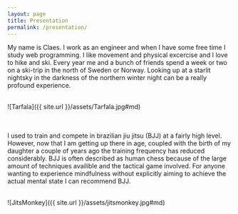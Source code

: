 ```yaml
---
layout: page
title: Presentation
permalink: /presentation/
---
```

My name is Claes. I work as an engineer and when I have some free time I study web programming. I like movement and physical excercise and I love to hike and ski. Every year me and a bunch of friends spend a week or two on a ski-trip in the north of Sweden or Norway. Looking up at a starlit nightsky in the darkness of the northern winter night can be a really profound experience.
<br>
<br>

![Tarfala]({{ site.url }}/assets/Tarfala.jpg#md)

<br>
<br>
I used to train and compete in brazilian jiu jitsu (BJJ) at a fairly high level. However, now that I am getting up there in age, coupled with the birth of my daughter a couple of years ago the training frequency has reduced considerably. BJJ is often described as human chess because of the large amount of techniques availible and the tactical game involved. For anyone wanting to experience mindfulness without explicitly aiming to achieve the actual mental state I can recommend BJJ.
<br>
<br>

![JitsMonkey]({{ site.url }}/assets/jitsmonkey.jpg#md)